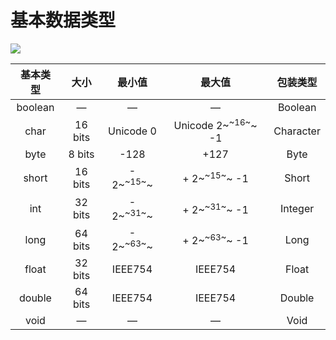 # 基本数据类型

![][image-1]

| 基本类型  |    大小 |  最小值  | 最大值  | 包装类型 |
| :------: | :------: | :------: | :------: | :------: |
| boolean | —  | — | — | Boolean |
| char | 16 bits | Unicode 0  | Unicode 2~<sup>~16~</sup>~ -1  | Character |
| byte | 8 bits | -128 | +127 | Byte |
| short | 16 bits | - 2~<sup>~15~</sup>~ | + 2~<sup>~15~</sup>~ -1 | Short |
| int | 32 bits | - 2~<sup>~31~</sup>~ | + 2~<sup>~31~</sup>~ -1 | Integer |
| long | 64 bits | - 2~<sup>~63~</sup>~ | + 2~<sup>~63~</sup>~ -1 | Long |
| float | 32 bits | IEEE754 | IEEE754 | Float |
| double | 64 bits |IEEE754 | IEEE754 | Double |
| void | — | — | — | Void |

[image-1]:	https://raw.githubusercontent.com/zhangpengnian/ImageRepository/master/img/20191024151347.png